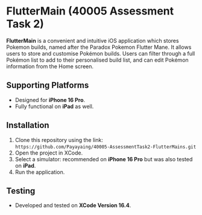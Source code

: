 # FlutterMain (40005 Assessment Task 2)
**FlutterMain** is a convenient and intuitive iOS application which stores Pokemon builds, named after the Paradox Pokemon Flutter Mane. It allows users to store and customise Pokémon builds. Users can filter through a full Pokémon list to add to their personalised build list, and can edit Pokémon information from the Home screen.

## Supporting Platforms
* Designed for **iPhone 16 Pro**.
* Fully functional on **iPad** as well.

## Installation
1. Clone this repository using the link: `https://github.com/Payayaing/40005-AssessmentTask2-FlutterMains.git`
2. Open the project in XCode.
3. Select a simulator: recommended on **iPhone 16 Pro** but was also tested on **iPad**. 
4. Run the application.

## Testing
* Developed and tested on **XCode Version 16.4**.
